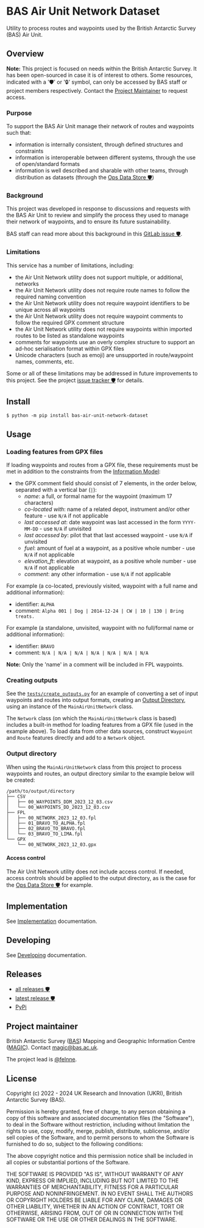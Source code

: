 # BAS Air Unit Network Dataset

Utility to process routes and waypoints used by the British Antarctic Survey (BAS) Air Unit.

## Overview

**Note:** This project is focused on needs within the British Antarctic Survey. It has been open-sourced in case it is
of interest to others. Some resources, indicated with a '🛡' or '🔒' symbol, can only be accessed by BAS staff or
project members respectively. Contact the [Project Maintainer](#project-maintainer) to request access.

### Purpose

To support the BAS Air Unit manage their network of routes and waypoints such that:

* information is internally consistent, through defined structures and constraints
* information is interoperable between different systems, through the use of open/standard formats
* information is well described and sharable with other teams, through distribution as datasets (through the 
  [Ops Data Store 🛡](https://gitlab.data.bas.ac.uk/MAGIC/ops-data-store))

### Background

This project was developed in response to discussions and requests with the BAS Air Unit to review and simplify the 
process they used to manage their network of waypoints, and to ensure its future sustainability.

BAS staff can read more about this background in this 
[GitLab issue 🛡](https://gitlab.data.bas.ac.uk/MAGIC/ops-support/-/issues/134).

### Limitations

This service has a number of limitations, including:

* the Air Unit Network utility does not support multiple, or additional, networks
* the Air Unit Network utility does not require route names to follow the required naming convention
* the Air Unit Network utility does not require waypoint identifiers to be unique across all waypoints
* the Air Unit Network utility does not require waypoint comments to follow the required GPX comment structure
* the Air Unit Network utility does not require waypoints within imported routes to be listed as standalone waypoints
* comments for waypoints use an overly complex structure to support an ad-hoc serialisation format within GPX files
* Unicode characters (such as emoji) are unsupported in route/waypoint names, comments, etc.

Some or all of these limitations may be addressed in future improvements to this project. See the project 
[issue tracker 🛡](https://gitlab.data.bas.ac.uk/MAGIC/ops-data-store/-/issues) for details.

## Install

```
$ python -m pip install bas-air-unit-network-dataset
```

## Usage

### Loading features from GPX files

If loading waypoints and routes from a GPX file, these requirements must be met in addition to the constraints from the 
[Information Model](IMPLEMENTATION.md#information-model):

- the GPX comment field should consist of 7 elements, in the order below, separated with a vertical bar (`|`):
  - *name*: a full, or formal name for the waypoint (maximum 17 characters)
  - *co-located with*: name of a related depot, instrument and/or other feature - use `N/A` if not applicable
  - *last accessed at*: date waypoint was last accessed in the form `YYYY-MM-DD` - use `N/A` if unvisited
  - *last accessed by*: pilot that that last accessed waypoint - use `N/A` if unvisited
  - *fuel*: amount of fuel at a waypoint, as a positive whole number - use `N/A` if not applicable
  - *elevation_ft*: elevation at waypoint, as a positive whole number - use `N/A` if not applicable
  - *comment*: any other information - use `N/A` if not applicable

For example (a co-located, previously visited, waypoint with a full name and additional information):

* identifier: `ALPHA`
* comment: `Alpha 001 | Dog | 2014-12-24 | CW | 10 | 130 | Bring treats.`

For example (a standalone, unvisited, waypoint with no full/formal name or additional information):

* identifier: `BRAVO`
* comment: `N/A | N/A | N/A | N/A | N/A | N/A | N/A`

**Note:** Only the 'name' in a comment will be included in FPL waypoints.

### Creating outputs

See the [`tests/create_outputs.py`](tests/create_outputs.py) for an example of converting a set of input waypoints and 
routes into output formats, creating an [Output Directory](#output-directory), using an instance of the 
`MainAirUnitNetwork` class.

The `Network` class (on which the `MainAirUnitNetwork` class is based) includes a built-in method for loading features 
from a GPX file (used in the example above). To load data from other data sources, construct `Waypoint` and `Route` 
features directly and add to a `Network` object.

### Output directory

When using the `MainAirUnitNetwork` class from this project to process waypoints and routes, an output directory 
similar to the example below will be created:

```
/path/to/output/directory
├── CSV
│   ├── 00_WAYPOINTS_DDM_2023_12_03.csv
│   └── 00_WAYPOINTS_DD_2023_12_03.csv
├── FPL
│   ├── 00_NETWORK_2023_12_03.fpl
│   ├── 01_BRAVO_TO_ALPHA.fpl
│   ├── 02_BRAVO_TO_BRAVO.fpl
│   └── 03_BRAVO_TO_LIMA.fpl
└── GPX
    └── 00_NETWORK_2023_12_03.gpx
```

#### Access control

The Air Unit Network utility does not include access control. If needed, access controls should be applied to the
output directory, as is the case for the [Ops Data Store 🛡](https://gitlab.data.bas.ac.uk/MAGIC/ops-data-store) for 
example.

## Implementation

See [Implementation](IMPLEMENTATION.md) documentation.

## Developing

See [Developing](DEVELOPING.md) documentation.

## Releases

- [all releases 🛡](https://gitlab.data.bas.ac.uk/MAGIC/air-unit-network-dataset/-/releases)
- [latest release 🛡](https://gitlab.data.bas.ac.uk/MAGIC/air-unit-network-dataset/-/releases/permalink/latest)
- [PyPi](https://pypi.org/project/bas-air-unit-network-dataset/)

## Project maintainer

British Antarctic Survey ([BAS](https://www.bas.ac.uk)) Mapping and Geographic Information Centre
([MAGIC](https://www.bas.ac.uk/teams/magic)). Contact [magic@bas.ac.uk](mailto:magic@bas.ac.uk).

The project lead is [@felnne](https://www.bas.ac.uk/profile/felnne).

## License

Copyright (c) 2022 - 2024 UK Research and Innovation (UKRI), British Antarctic Survey (BAS).

Permission is hereby granted, free of charge, to any person obtaining a copy
of this software and associated documentation files (the "Software"), to deal
in the Software without restriction, including without limitation the rights
to use, copy, modify, merge, publish, distribute, sublicense, and/or sell
copies of the Software, and to permit persons to whom the Software is
furnished to do so, subject to the following conditions:

The above copyright notice and this permission notice shall be included in all
copies or substantial portions of the Software.

THE SOFTWARE IS PROVIDED "AS IS", WITHOUT WARRANTY OF ANY KIND, EXPRESS OR
IMPLIED, INCLUDING BUT NOT LIMITED TO THE WARRANTIES OF MERCHANTABILITY,
FITNESS FOR A PARTICULAR PURPOSE AND NONINFRINGEMENT. IN NO EVENT SHALL THE
AUTHORS OR COPYRIGHT HOLDERS BE LIABLE FOR ANY CLAIM, DAMAGES OR OTHER
LIABILITY, WHETHER IN AN ACTION OF CONTRACT, TORT OR OTHERWISE, ARISING FROM,
OUT OF OR IN CONNECTION WITH THE SOFTWARE OR THE USE OR OTHER DEALINGS IN THE
SOFTWARE.
